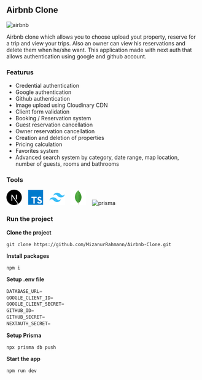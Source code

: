 ## Airbnb Clone

![airbnb](https://github.com/MizanurRahmann/Airbnb-Clone/assets/37991614/b8df820e-0617-4d82-bdd3-f9bf9e4aa2b2)

Airbnb clone which allows you to choose upload yout property, reserve for a trip and view your trips. Also an owner can view his reservations and delete them when he/she want. This application made with next auth that allows authentication using google and github account.

### Featurus
- Credential authentication
- Google authentication
- Github authentication
- Image upload using Cloudinary CDN
- Client form validation
- Booking / Reservation system
- Guest reservation cancellation
- Owner reservation cancellation
- Creation and deletion of properties
- Pricing calculation
- Favorites system
- Advanced search system by category, date range, map location, number of guests, rooms and bathrooms

### Tools
<p>
    <img src="https://raw.githubusercontent.com/devicons/devicon/master/icons/nextjs/nextjs-original.svg" alt="next" height="40"/> &nbsp;&nbsp;
    <img src="https://raw.githubusercontent.com/devicons/devicon/master/icons/typescript/typescript-original.svg" alt="typescript" height="40"/> &nbsp;&nbsp;
    <img src="https://raw.githubusercontent.com/devicons/devicon/master/icons/tailwindcss/tailwindcss-plain.svg" alt="tailwind" height="40"/> &nbsp;&nbsp;
    <img src="https://raw.githubusercontent.com/devicons/devicon/master/icons/mongodb/mongodb-original.svg" alt="mongoDB" height="40"/> &nbsp;&nbsp;
    <img src="https://cdn.worldvectorlogo.com/logos/prisma-4.svg" alt="prisma" height="40"/>
</p>

### Run the project

**Clone the project**
```shell
git clone https://github.com/MizanurRahmann/Airbnb-Clone.git
```

**Install packages**
```shell
npm i
```

**Setup .env file**
```js
DATABASE_URL=
GOOGLE_CLIENT_ID=
GOOGLE_CLIENT_SECRET=
GITHUB_ID=
GITHUB_SECRET=
NEXTAUTH_SECRET=
```

**Setup Prisma**
```shell
npx prisma db push

```

**Start the app**
```shell
npm run dev
```